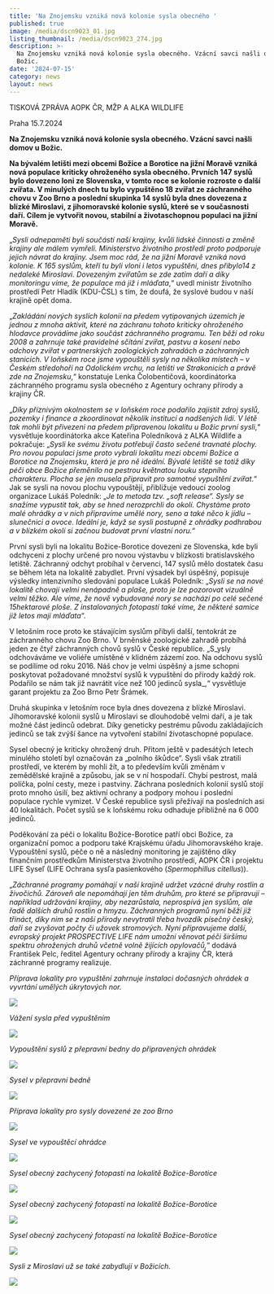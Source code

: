 ```yaml
---
title: 'Na Znojemsku vzniká nová kolonie sysla obecného '
published: true
image: /media/dscn9023_01.jpg
listing_thumbnail: /media/dscn9023_274.jpg
description: >-
  Na Znojemsku vzniká nová kolonie sysla obecného. Vzácní savci našli domov u
  Božic.
date: '2024-07-15'
category: news
layout: news
---
```

TISKOVÁ ZPRÁVA AOPK ČR, MŽP A ALKA WILDLIFE

Praha 15.7.2024

**Na Znojemsku vzniká nová kolonie sysla obecného. Vzácní savci našli domov u Božic.** 

**Na bývalém letišti mezi obcemi Božice a Borotice na jižní Moravě vzniká nová populace kriticky ohroženého sysla obecného. Prvních 147 syslů bylo dovezeno loni ze Slovenska, v tomto roce se kolonie rozroste o další zvířata. V minulých dnech tu bylo vypuštěno 18 zvířat ze záchranného chovu v Zoo Brno a poslední skupinka 14 syslů byla dnes dovezena z blízké Miroslavi, z jihomoravské kolonie syslů, které se v současnosti daří. Cílem je vytvořit novou, stabilní a životaschopnou populaci na jižní Moravě.**

„_Sysli odnepaměti byli součástí naší krajiny, kvůli lidské činnosti a změně krajiny ale málem vymřeli. Ministerstvo životního prostředí proto podporuje jejich návrat do krajiny. Jsem moc rád, že na jižní Moravě vzniká nová kolonie. K 165 syslům, kteří tu byli vloni i letos vypuštěni, dnes přibylo14 z nedaleké Miroslavi. Dovezeným zvířatům se zde zatím daří a díky monitoringu víme, že populace má již i mláďata_,“ uvedl ministr životního prostředí Petr Hladík (KDU-ČSL) s tím, že doufá, že syslové budou v naší krajině opět doma. 

„_Zakládání nových syslích kolonií na předem vytipovaných územích je jednou z mnoha aktivit, které na záchranu tohoto kriticky ohroženého hlodavce provádíme jako součást záchranného programu. Ten běží od roku 2008 a zahrnuje také pravidelné sčítání zvířat, pastvu a kosení nebo odchovy zvířat v partnerských zoologických zahradách a záchranných stanicích. V loňském roce jsme vypouštěli sysly na několika místech – v Českém středohoří na Odolickém vrchu, na letišti ve Strakonicích a právě zde na Znojemsku_,“ konstatuje Lenka Čolobentičová, koordinátorka záchranného programu sysla obecného z Agentury ochrany přírody a krajiny ČR.

 „_Díky příznivým okolnostem se v loňském roce podařilo zajistit zdroj syslů, pozemky i finance a zkoordinovat několik institucí a nadšených lidí. V létě tak mohli být přivezeni na předem připravenou lokalitu u Božic první sysli_,“ vysvětluje koordinátorka akce Kateřina Poledníková z ALKA Wildlife a pokračuje: „_Sysli ke svému životu potřebují často sečené travnaté plochy. Pro novou populaci jsme proto vybrali lokalitu mezi obcemi Božice a Borotice na Znojemsku, která  je pro ně ideální. Bývalé letiště se totiž díky péči obce Božice přeměnilo na pestrou květnatou louku stepního charakteru. Plocha se jen musela připravit pro samotné vypuštění zvířat_.“ Jak se sysli na novou plochu vypouštějí, přibližuje vedoucí zoolog organizace Lukáš Poledník: „_Je to metoda tzv. „soft release“. Sysly se snažíme vypustit tak, aby se hned nerozprchli do okolí. Chystáme proto malé ohrádky a v nich připravíme umělé nory, seno  a také něco k jídlu – slunečnici a ovoce. Ideální je, když se sysli postupně z ohrádky podhrabou a v blízkém okolí si začnou budovat první vlastní noru._“  

První sysli byli na lokalitu Božice-Borotice dovezeni ze Slovenska, kde byli odchyceni z plochy určené pro novou výstavbu v blízkosti bratislavského letiště. Záchranný odchyt probíhal v červenci, 147 syslů mělo dostatek času se během léta na lokalitě zabydlet. První výsadek byl úspěšný, popisuje výsledky intenzivního sledování populace Lukáš Poledník: „_Sysli se na nové lokalitě chovají velmi nenápadně a plaše, proto je lze pozorovat vizuálně velmi těžko. Ale víme, že nově vybudované nory se nachází po celé sečené 15hektarové ploše. Z instalovaných fotopastí také víme, že některé samice již letos mají mláďata_“. 

V letošním roce proto ke stávajícím syslům přibyli další, tentokrát ze záchranného chovu Zoo Brno. V brněnské zoologické zahradě probíhá jeden ze čtyř záchranných chovů syslů v České republice. „S_ysly odchováváme ve voliéře umístěné v klidném zázemí zoo. Na odchovu syslů se podílíme od roku 2016. Náš chov je velmi úspěšný a jsme schopni poskytovat požadované množství syslů k vypuštění do přírody každý rok. Podařilo se nám tak již navrátit více než 100 jedinců sysla_,“ vysvětluje garant projektu za Zoo Brno Petr Šrámek.

Druhá skupinka v letošním roce byla dnes dovezena z blízké Miroslavi. Jihomoravské kolonii syslů u Miroslavi se dlouhodobě velmi daří, a je tak možné část jedinců odebrat. Díky geneticky pestrému původu zakládajících jedinců se tak zvýší šance na vytvoření stabilní životaschopné populace. 

Sysel obecný je kriticky ohrožený druh. Přitom ještě v padesátých letech minulého století byl označován za „polního škůdce“. Sysli však ztratili prostředí, ve kterém by mohli žít, a to především kvůli změnám v zemědělské krajině a způsobu, jak se v ní hospodaří. Chybí pestrost, malá políčka, polní cesty, meze i pastviny. Záchrana posledních kolonií syslů stojí proto mnoho úsilí, bez aktivní ochrany a podpory mohou i poslední populace rychle vymizet. V České republice sysli přežívají na posledních asi 40 lokalitách. Počet syslů se k loňskému roku odhaduje přibližně na 6 000 jedinců.  

Poděkování za péči o lokalitu Božice-Borotice patří obci Božice, za organizační pomoc a podporu také Krajskému úřadu Jihomoravského kraje. Vypouštění syslů, péče o ně a následný monitoring je zajištěno díky finančním prostředkům Ministerstva životního prostředí, AOPK ČR i projektu LIFE Syseľ (LIFE Ochrana sysľa pasienkového (_Spermophillus citellus_)). 

„_Záchranné programy pomáhají v naší krajině udržet vzácné druhy rostlin a živočichů. Zároveň ale nepomáhají jen těm druhům, pro které se připravují – například udržování krajiny, aby nezarůstala, neprospívá jen syslům, ale řadě dalších druhů rostlin a hmyzu. Záchranných programů nyní běží již třináct, díky nim se z naší přírody nevytratil třeba hvozdík písečný český, daří se zvyšovat počty či užovek stromových. Nyní připravujeme další, evropský projekt PROSPECTIVE LIFE nám umožní věnovat péči širšímu spektru ohrožených druhů včetně volně žijících opylovačů,_“ dodává František Pelc, ředitel Agentury ochrany přírody a krajiny ČR, která záchranné programy realizuje.

_Příprava lokality pro vypuštění zahrnuje instalaci dočasných ohrádek a vyvrtání umělých úkrytových nor._

![](/media/img_8762.jpg)

_Vážení sysla před vypuštěním_ 

![](/media/dscn8577.jpg)

_Vypouštění syslů z přepravní bedny do připravených ohrádek_

![](/media/dscn8693.jpg)

_Sysel v přepravní bedně_

![](/media/dscn9290.jpg)

_Příprava lokality pro sysly dovezené ze zoo Brno_

![](/media/img_0041.jpg)

_Sysel ve vypouštěcí ohrádce_

![](/media/img_0076.jpg)

_Sysel obecný zachycený fotopastí na lokalitě Božice-Borotice_

![](/media/l__02627.jpg)

_Sysel obecný zachycený fotopastí na lokalitě Božice-Borotice_

![](/media/l__03028.jpg)

_Sysel obecný zachycený fotopastí na lokalitě Božice-Borotice_

![](/media/l__02703.jpg)

_Sysli z Miroslavi už se také zabydlují v Božicích._

![](/media/img_0162.jpg)
